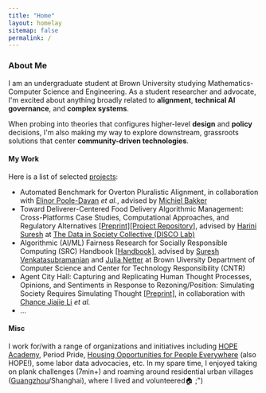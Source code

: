 ```yaml
---
title: "Home"
layout: homelay
sitemap: false
permalink: /
---
```


### About Me

I am an undergraduate student at Brown University studying Mathematics-Computer Science and Engineering. As a student researcher and advocate, I'm excited about anything broadly related to **alignment**, **technical AI governance**, and **complex systems**.

When probing into theories that configures higher-level **design** and **policy** decisions, I'm also making my way to explore downstream, grassroots solutions that center **community-driven technologies**.
   


#### My Work
Here is a list of selected [projects](https://jiayiw005.github.io/projects/):
- Automated Benchmark for Overton Pluralistic Alignment, in collaboration with [Elinor Poole-Dayan](https://elinorp-d.github.io/) *et al.*, advised by [Michiel Bakker](https://miba.dev/)
- Toward Deliverer-Centered Food Delivery Algorithmic Management: Cross-Platforms Case Studies, Computational Approaches, and Regulatory Alternatives [[Preprint]]()[[Project Repository]](https://github.com/jiayiw005/delivery-alg-simulation), advised by [Harini Suresh](https://harinisuresh.com/) at [The Data in Society Collective (DISCO Lab)](https://discolab.cs.brown.edu/)
- Algorithmic (AI/ML) Fairness Research for Socially Responsible Computing (SRC) Handbook [[Handbook]](https://srch.cs.brown.edu), advised by [Suresh Venkatasubramanian](https://dsi.brown.edu/people/suresh-venkatasubramanian) and [Julia Netter](http://www.julianetter.de/) at Brown Uiversity Department of Computer Science and Center for Technology Responsibility (CNTR)
- Agent City Hall: Capturing and Replicating Human Thought Processes, Opinions, and Sentiments in Response to Rezoning/Position: Simulating Society Requires Simulating Thought [[Preprint]](https://www.arxiv.org/abs/2506.06958), in collaboration with [Chance Jiajie Li](https://2023.cjj.li/about) *et al.*
- ...

#### Misc

I work for/with a range of organizations and initiatives including [HOPE Academy](https://www.lncf.cn/edu/item/31.html), Period Pride, [Housing Opportunities for People Everywhere](https://www.linkedin.com/company/housing-opportunities-for-people-everywhere-hope/) (also HOPE!), some labor data advocacies, etc. In my spare time, I enjoyed taking on plank challenges (7min+) and roaming around residential urban villages ([Guangzhou](https://earth.google.com/earth/d/1YTg7TO4ODp5iSL_rj1xVqPlo7tOaysCh?usp=sharing)/Shanghai), where I lived and volunteered🏠 ;")
